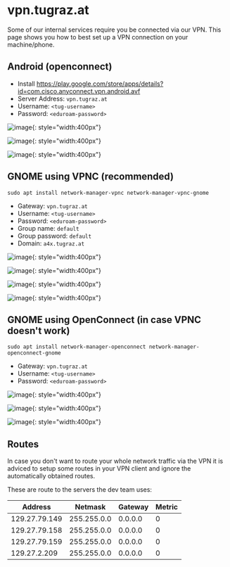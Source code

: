 # vpn.tugraz.at

Some of our internal services require you be connected via our VPN. This page
shows you how to best set up a VPN connection on your machine/phone.

## Android (openconnect)

* Install <https://play.google.com/store/apps/details?id=com.cisco.anyconnect.vpn.android.avf>
* Server Address: `vpn.tugraz.at`
* Username: `<tug-username>`
* Password: `<eduroam-password>`

![image](vpn_android_1.png){: style="width:400px"}

![image](vpn_android_2.png){: style="width:400px"}

![image](vpn_android_3.png){: style="width:400px"}


## GNOME using VPNC (recommended)

`sudo apt install network-manager-vpnc network-manager-vpnc-gnome`

- Gateway: `vpn.tugraz.at`
- Username: `<tug-username>`
- Password: `<eduroam-password>`
- Group name: `default`
- Group password: `default`
- Domain: `a4x.tugraz.at`

![image](vpnc-1.png){: style="width:400px"}

![image](vpnc-2.png){: style="width:400px"}

![image](vpnc-3.png){: style="width:400px"}

![image](vpnc-4.png){: style="width:400px"}


## GNOME using OpenConnect (in case VPNC doesn't work)

`sudo apt install network-manager-openconnect network-manager-openconnect-gnome`

-   Gateway: `vpn.tugraz.at`
-   Username: `<tug-username>`
-   Password: `<eduroam-password>`

![image](vpn-oc-1.png){: style="width:400px"}

![image](vpn-oc-2.png){: style="width:400px"}

![image](vpn-oc-3.png){: style="width:400px"}

## Routes

In case you don't want to route your whole network traffic via the VPN it is adviced
to setup some routes in your VPN client and ignore the automatically obtained routes.

These are route to the servers the dev team uses:

| Address        | Netmask     | Gateway | Metric |
| ------------- | ----------- | ------- | ------ |
| 129.27.79.149 | 255.255.0.0 | 0.0.0.0 | 0      |
| 129.27.79.158 | 255.255.0.0 | 0.0.0.0 | 0      |
| 129.27.79.159 | 255.255.0.0 | 0.0.0.0 | 0      |
| 129.27.2.209  | 255.255.0.0 | 0.0.0.0 | 0      |
